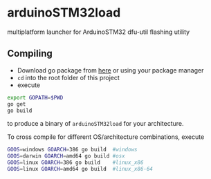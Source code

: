 # arduinoSTM32load
multiplatform launcher for ArduinoSTM32 dfu-util flashing utility

## Compiling

* Download go package from [here](https://golang.org/dl/) or using your package manager
* `cd` into the root folder of this project
* execute
```bash
export GOPATH=$PWD
go get
go build
```
to produce a binary of `arduinoSTM32load` for your architecture.

To cross compile for different OS/architecture combinations, execute
```bash
GOOS=windows GOARCH=386 go build  #windows
GOOS=darwin GOARCH=amd64 go build #osx
GOOS=linux GOARCH=386 go build    #linux_x86
GOOS=linux GOARCH=amd64 go build  #linux_x86-64
```
